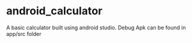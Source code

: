 # android_calculator
A basic calculator built using android studio. Debug Apk can be found in app/src folder

